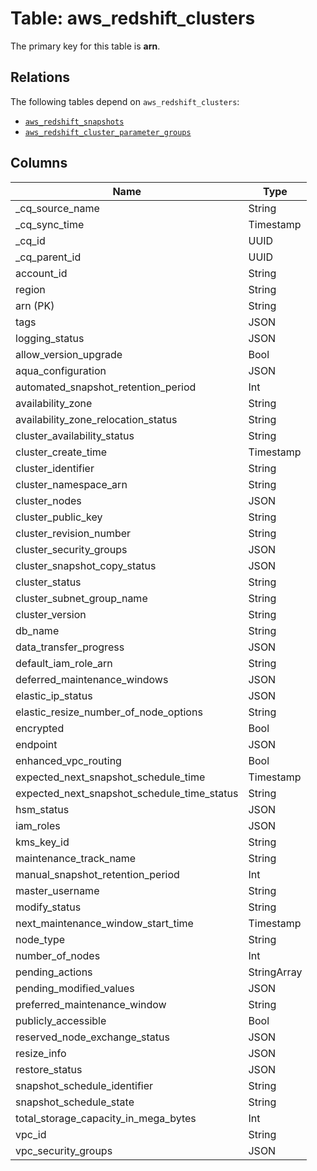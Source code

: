 # Table: aws_redshift_clusters



The primary key for this table is **arn**.

## Relations
The following tables depend on `aws_redshift_clusters`:
  - [`aws_redshift_snapshots`](aws_redshift_snapshots.md)
  - [`aws_redshift_cluster_parameter_groups`](aws_redshift_cluster_parameter_groups.md)

## Columns
| Name          | Type          |
| ------------- | ------------- |
|_cq_source_name|String|
|_cq_sync_time|Timestamp|
|_cq_id|UUID|
|_cq_parent_id|UUID|
|account_id|String|
|region|String|
|arn (PK)|String|
|tags|JSON|
|logging_status|JSON|
|allow_version_upgrade|Bool|
|aqua_configuration|JSON|
|automated_snapshot_retention_period|Int|
|availability_zone|String|
|availability_zone_relocation_status|String|
|cluster_availability_status|String|
|cluster_create_time|Timestamp|
|cluster_identifier|String|
|cluster_namespace_arn|String|
|cluster_nodes|JSON|
|cluster_public_key|String|
|cluster_revision_number|String|
|cluster_security_groups|JSON|
|cluster_snapshot_copy_status|JSON|
|cluster_status|String|
|cluster_subnet_group_name|String|
|cluster_version|String|
|db_name|String|
|data_transfer_progress|JSON|
|default_iam_role_arn|String|
|deferred_maintenance_windows|JSON|
|elastic_ip_status|JSON|
|elastic_resize_number_of_node_options|String|
|encrypted|Bool|
|endpoint|JSON|
|enhanced_vpc_routing|Bool|
|expected_next_snapshot_schedule_time|Timestamp|
|expected_next_snapshot_schedule_time_status|String|
|hsm_status|JSON|
|iam_roles|JSON|
|kms_key_id|String|
|maintenance_track_name|String|
|manual_snapshot_retention_period|Int|
|master_username|String|
|modify_status|String|
|next_maintenance_window_start_time|Timestamp|
|node_type|String|
|number_of_nodes|Int|
|pending_actions|StringArray|
|pending_modified_values|JSON|
|preferred_maintenance_window|String|
|publicly_accessible|Bool|
|reserved_node_exchange_status|JSON|
|resize_info|JSON|
|restore_status|JSON|
|snapshot_schedule_identifier|String|
|snapshot_schedule_state|String|
|total_storage_capacity_in_mega_bytes|Int|
|vpc_id|String|
|vpc_security_groups|JSON|